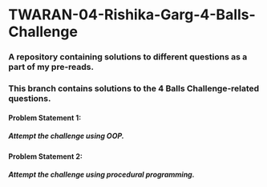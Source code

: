 # TWARAN-04-Rishika-Garg-4-Balls-Challenge
### A repository containing solutions to different questions as a part of my pre-reads. 
### This branch contains solutions to the 4 Balls Challenge-related questions.
#### 
#### Problem Statement 1:
##### Attempt the challenge using OOP.
#### 
#### Problem Statement 2:
##### Attempt the challenge using procedural programming.
